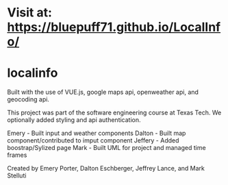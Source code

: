 # Visit at: https://bluepuff71.github.io/LocalInfo/

# localinfo

Built with the use of VUE.js, google maps api, openweather api, and geocoding api.

This project was part of the software engineering course at Texas Tech. 
We optionally added styling and api authentication.

Emery - Built input and weather components
Dalton - Built map component/contributed to imput component
Jeffery - Added boostrap/Sylized page
Mark - Built UML for project and managed time frames


Created by Emery Porter, Dalton Eschberger, Jeffrey Lance, and Mark Stelluti

